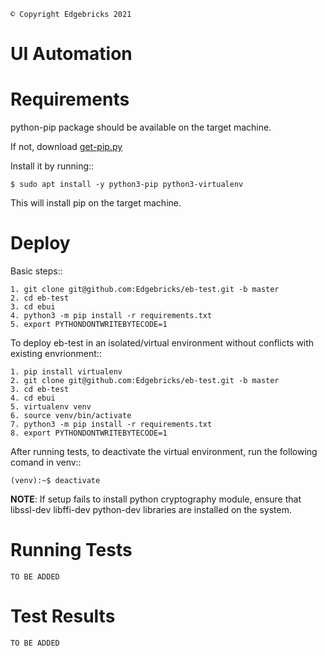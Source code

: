     © Copyright Edgebricks 2021

UI Automation
=============

Requirements
============
python-pip package should be available on the target machine.

If not, download [get-pip.py](https://bootstrap.pypa.io/get-pip.py)

Install it by running::

    $ sudo apt install -y python3-pip python3-virtualenv

This will install pip on the target machine.

Deploy
======
Basic steps::

    1. git clone git@github.com:Edgebricks/eb-test.git -b master
    2. cd eb-test
    3. cd ebui
    4. python3 -m pip install -r requirements.txt
    5. export PYTHONDONTWRITEBYTECODE=1

To deploy eb-test in an isolated/virtual environment without conflicts with existing envrionment::

    1. pip install virtualenv
    2. git clone git@github.com:Edgebricks/eb-test.git -b master
    3. cd eb-test
    4. cd ebui
    5. virtualenv venv
    6. source venv/bin/activate
    7. python3 -m pip install -r requirements.txt
    8. export PYTHONDONTWRITEBYTECODE=1

After running tests, to deactivate the virtual environment, run the following comand in venv::

    (venv):~$ deactivate

**NOTE**: If setup fails to install python cryptography module, ensure that libssl-dev libffi-dev python-dev libraries are installed on the system.

Running Tests
=============
`TO BE ADDED`

Test Results
============
`TO BE ADDED`
